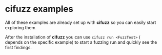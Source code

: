 # cifuzz examples

All of these examples are already set up with **cifuzz** so you can
easily start exploring them.

After the installation of **cifuzz** you can use `cifuzz run <FuzzTest>`
(<FuzzTest> depends on the specific example) to start a fuzzing run and
quickly see the first findings.

